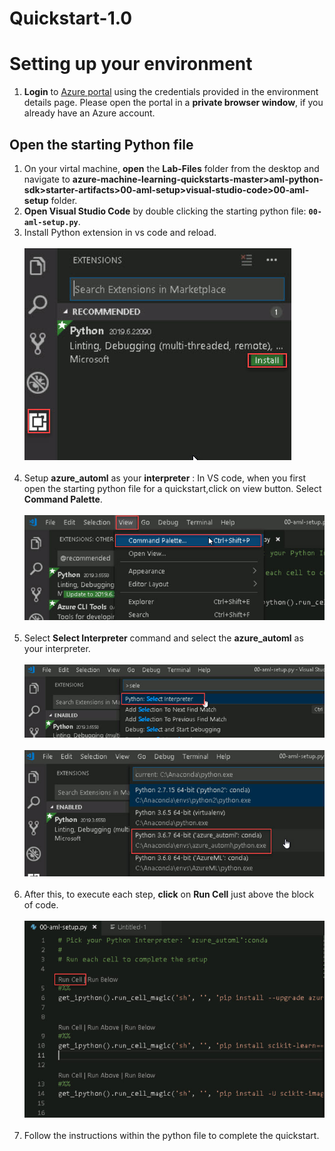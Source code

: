 # Quickstart-1.0 
# Setting up your environment
1. **Login** to [Azure portal](https://portal.azure.com) using the credentials provided in the environment details page. Please open the portal in a **private browser window**, if you already have an Azure account.

## Open the starting Python file

1. On your virtal machine, **open** the **Lab-Files** folder from the desktop and navigate to **azure-machine-learning-quickstarts-master>aml-python-sdk>starter-artifacts>00-aml-setup>visual-studio-code>00-aml-setup** folder.
2. **Open Visual Studio Code** by double clicking the starting python file: **`00-aml-setup.py`**.
3. Install Python extension in vs code and reload.</br></br>
<kbd>![](images/python.jpg)</kbd></br></br>
4. Setup **azure_automl** as your **interpreter** : In VS code, when you first open the starting python file for a quickstart,click on view button. Select **Command Palette**.</br></br>
<kbd>![](images/view.jpg)</kbd></br></br>
5. Select **Select Interpreter** command and select the **azure_automl** as your interpreter. </br></br>
<kbd>![](images/select.jpg)</kbd></br></br>
<kbd>![](images/automl.jpg)</kbd></br></br>
6. After this, to execute each step, **click** on **Run Cell** just above the block of code.</br></br>
<kbd>![](images/run.jpg)</kbd></br></br>
7. Follow the instructions within the python file to complete the quickstart.
